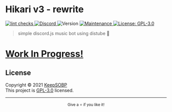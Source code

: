 # Hikari v3 - rewrite
<p>
  <a href="https://github.com/KeepSOBP/Hikari/actions/workflows/lint.yml" target="_blank">
    <img alt="lint checks" src="https://github.com/KeepSOBP/Hikari/actions/workflows/lint.yml/badge.svg" />
  </a>
  <a href="https://dsc.gg/nyan" target="_blank">
    <img alt="Discord" src="https://img.shields.io/discord/661525235207634994.svg?label=&logo=discord&logoColor=ffffff&color=7389D8&labelColor=6A7EC2" />
  </a>
  <img alt="Version" src="https://img.shields.io/badge/version-3.0.0-blue.svg?cacheSeconds=2592000" />
  <a href="https://github.com/KeepSOBP/Hikari/graphs/commit-activity" target="_blank">
    <img alt="Maintenance" src="https://img.shields.io/badge/Maintained%3F-yes-green.svg" />
  </a>
  <a href="https://github.com/KeepSOBP/Hikari/blob/v3/LICENSE" target="_blank">
    <img alt="License: GPL-3.0" src="https://img.shields.io/github/license/KeepSOBP/Hikari" />
  </a>
</p>

> simple discord.js music bot using distube 🎵

# [Work In Progress!](https://github.com/KeepSOBP/Hikari/projects/2)

## License

Copyright © 2021 [KeepSOBP](https://github.com/KeepSOBP)\
This project is [GPL-3.0](https://github.com/KeepSOBP/Hikari/blob/v3/LICENSE) licensed.

---

<p align="center">
  <sub>Give a ⭐️ if you like it!</sub>
</p>
